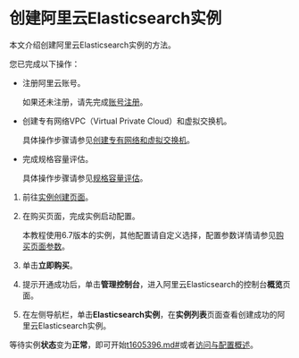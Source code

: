 # 创建阿里云Elasticsearch实例

本文介绍创建阿里云Elasticsearch实例的方法。

您已完成以下操作：

-   注册阿里云账号。

    如果还未注册，请先完成[账号注册](https://account.alibabacloud.com/register/intl_register.htm)。

-   创建专有网络VPC（Virtual Private Cloud）和虚拟交换机。

    具体操作步骤请参见[创建专有网络和虚拟交换机](/intl.zh-CN/Elasticsearch/快速入门/准备工作/创建专有网络和虚拟交换机.md)。

-   完成规格容量评估。

    具体操作步骤请参见[规格容量评估]()。


1.  前往[实例创建页面](https://common-buy-intl.alibabacloud.com/?commodityCode=elasticsearch_intl#/buy)。

2.  在购买页面，完成实例启动配置。

    本教程使用6.7版本的实例，其他配置请自定义选择，配置参数详情请参见[购买页面参数](/intl.zh-CN/Elasticsearch/快速入门/步骤一：创建实例/购买页面参数.md)。

3.  单击**立即购买**。

4.  提示开通成功后，单击**管理控制台**，进入阿里云Elasticsearch的控制台**概览**页面。

5.  在左侧导航栏，单击**Elasticsearch实例**，在**实例列表**页面查看创建成功的阿里云Elasticsearch实例。


等待实例**状态**变为**正常**，即可开始[t1605396.md\#](/intl.zh-CN/Elasticsearch/步骤二：配置实例（可选）.md)或者[访问与配置概述](/intl.zh-CN/Elasticsearch/快速入门/步骤三：访问实例.md)。


